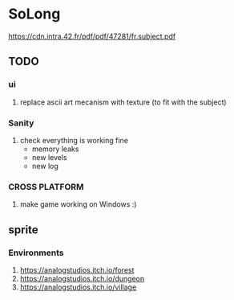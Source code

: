 # SoLong
https://cdn.intra.42.fr/pdf/pdf/47281/fr.subject.pdf

## TODO

### ui

1. replace ascii art mecanism with texture (to fit with the subject)

### Sanity

1. check everything is working fine
	- memory leaks
	- new levels
	- new log

### CROSS PLATFORM

1. make game working on Windows :)

## sprite

### Environments

1. https://analogstudios.itch.io/forest
2. https://analogstudios.itch.io/dungeon
3. https://analogstudios.itch.io/village
